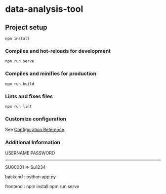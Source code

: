 # data-analysis-tool

## Project setup
```
npm install
```

### Compiles and hot-reloads for development
```
npm run serve
```

### Compiles and minifies for production
```
npm run build
```

### Lints and fixes files
```
npm run lint
```

### Customize configuration
See [Configuration Reference](https://cli.vuejs.org/config/).


### Additional Information
USERNAME		PASSWORD
---------		-----------

SU00001		=> 	Su1234



backend :
    python app.py


frontend :
    npm install
    npm run serve



